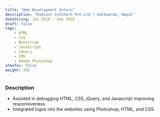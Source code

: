 ```yaml
---
title: "Web Development Intern"
description: "Radiant Infotech Pvt.Ltd | Kathmandu, Nepal"
dateString: Jun 2018 - Sep 2018
draft: false
tags:
    - HTML
    - CSS
    - Bootstrap
    - JavaScript
    - jQuery
    - CMS
    - Adobe Photoshop
showToc: false
weight: 305
--- 
```


### Description

- Assisted in debugging HTML, CSS, jQuery, and Javascript improving responsiveness.
- Integrated logos into the websites using Photoshop, HTML, and CSS.

